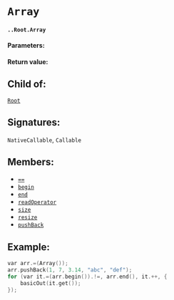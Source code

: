 # `Array`

#### `..Root.Array`

#### Parameters:

#### Return value:

## Child of:

[`Root`](docs..Root.md)

## Signatures:

`NativeCallable`, `Callable`

## Members:

- [`==`](docs..Root.Array.==.md)
- [`begin`](docs..Root.Array.begin.md)
- [`end`](docs..Root.Array.end.md)
- [`readOperator`](docs..Root.Array.readOperator.md)
- [`size`](docs..Root.Array.size.md)
- [`resize`](docs..Root.Array.resize.md)
- [`pushBack`](docs..Root.Array.pushBack.md)


## Example:

```c
var arr.=(Array());
arr.pushBack(1, 7, 3.14, "abc", "def");
for (var it.=(arr.begin()).!=, arr.end(), it.++, {
    basicOut(it.get());
});
```

